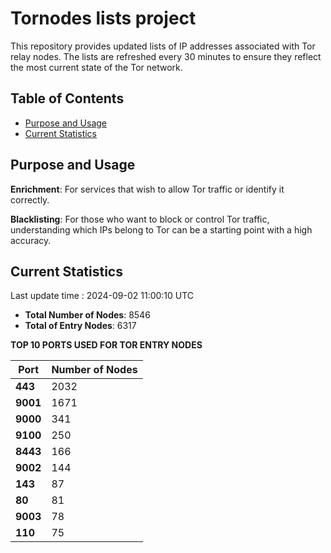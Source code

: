 # Tornodes lists project

This repository provides updated lists of IP addresses associated with Tor relay nodes. The lists are refreshed every 30 minutes to ensure they reflect the most current state of the Tor network.

## Table of Contents

- [Purpose and Usage](#purpose-and-usage)
- [Current Statistics](#current-statistics)


## Purpose and Usage

**Enrichment**: For services that wish to allow Tor traffic or identify it correctly.

**Blacklisting**: For those who want to block or control Tor traffic, understanding which IPs belong to Tor can be a starting point with a high accuracy.

## Current Statistics

Last update time : 2024-09-02 11:00:10 UTC

- **Total Number of Nodes**: 8546
- **Total of Entry Nodes**: 6317

**TOP 10 PORTS USED FOR TOR ENTRY NODES**

| **Port** | **Number of Nodes** |
|------|-----------------|
| **443**   | 2032  |
| **9001**   | 1671  |
| **9000**   | 341  |
| **9100**   | 250  |
| **8443**   | 166  |
| **9002**   | 144  |
| **143**   | 87  |
| **80**   | 81  |
| **9003**   | 78  |
| **110**   | 75  |


